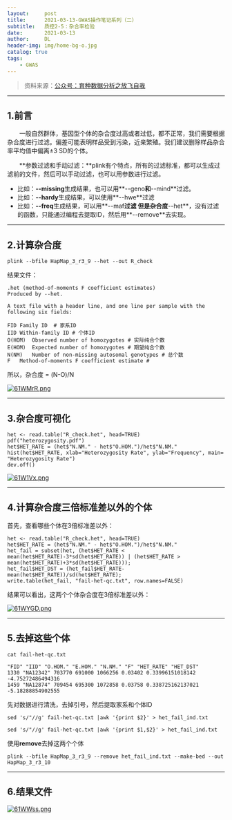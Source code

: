 ```yaml
---
layout:     post
title:      2021-03-13-GWAS操作笔记系列（二）
subtitle:   质控2-5：杂合率检验
date:       2021-03-13
author:     DL
header-img: img/home-bg-o.jpg
catalog: true
tags:
    - GWAS
---
```


> 资料来源：[公众号：育种数据分析之放飞自我](https://mp.weixin.qq.com/mp/appmsgalbum?action=getalbum&__biz=MzI0MTIzNjYwNQ==&scene=1&album_id=1336983097581207553&count=3&uin=&key=&devicetype=Windows+10+x64&version=6302012c&lang=zh_CN&ascene=1&fontgear=2)

---

## 1.前言

&emsp;&emsp;一般自然群体，基因型个体的杂合度过高或者过低，都不正常，我们需要根据杂合度进行过滤。偏差可能表明样品受到污染，近亲繁殖。我们建议删除样品杂合率平均值中偏离±3 SD的个体。

&emsp;&emsp;**参数过滤和手动过滤：**plink有个特点，所有的过滤标准，都可以生成过滤前的文件，然后可以手动过滤，也可以用参数进行过滤。

- 比如：**--missing**生成结果，也可以用**--geno**和**--mind**过滤。
- 比如：**--hardy**生成结果，可以使用**--hwe**过滤
- 比如：**--freq**生成结果，可以用**--maf**过滤 但是杂合度**--het**，没有过滤的函数，只能通过编程去提取ID，然后用**--remove**去实现。

---

## 2.计算杂合度

```
plink --bfile HapMap_3_r3_9 --het --out R_check
```

结果文件：

```
.het (method-of-moments F coefficient estimates)
Produced by --het.

A text file with a header line, and one line per sample with the following six fields:

FID	Family ID  # 家系ID
IID	Within-family ID # 个体ID
O(HOM)	Observed number of homozygotes # 实际纯合个数
E(HOM)	Expected number of homozygotes # 期望纯合个数
N(NM)	Number of non-missing autosomal genotypes # 总个数
F	Method-of-moments F coefficient estimate #
```

所以，杂合度 = (N-O)/N

[![61WMrR.png](https://s3.ax1x.com/2021/03/09/61WMrR.png)](https://imgtu.com/i/61WMrR)

---

## 3.杂合度可视化

```
het <- read.table("R_check.het", head=TRUE)
pdf("heterozygosity.pdf")
het$HET_RATE = (het$"N.NM." - het$"O.HOM.")/het$"N.NM."
hist(het$HET_RATE, xlab="Heterozygosity Rate", ylab="Frequency", main= "Heterozygosity Rate")
dev.off()
```

[![61W1Vx.png](https://s3.ax1x.com/2021/03/09/61W1Vx.png)](https://imgtu.com/i/61W1Vx)

---

## 4.计算杂合度三倍标准差以外的个体

首先，查看哪些个体在3倍标准差以外：

```
het <- read.table("R_check.het", head=TRUE)
het$HET_RATE = (het$"N.NM." - het$"O.HOM.")/het$"N.NM."
het_fail = subset(het, (het$HET_RATE < mean(het$HET_RATE)-3*sd(het$HET_RATE)) | (het$HET_RATE > mean(het$HET_RATE)+3*sd(het$HET_RATE)));
het_fail$HET_DST = (het_fail$HET_RATE-mean(het$HET_RATE))/sd(het$HET_RATE);
write.table(het_fail, "fail-het-qc.txt", row.names=FALSE)
```

结果可以看出，这两个个体杂合度在3倍标准差以外：

[![61WYGD.png](https://s3.ax1x.com/2021/03/09/61WYGD.png)](https://imgtu.com/i/61WYGD)

---

## 5.去掉这些个体

```
cat fail-het-qc.txt

"FID" "IID" "O.HOM." "E.HOM." "N.NM." "F" "HET_RATE" "HET_DST"
1330 "NA12342" 703770 691000 1066256 0.03402 0.33996151018142 -4.75272486494316
1459 "NA12874" 709454 695300 1072858 0.03758 0.338725162137021 -5.18288854902555
```

先对数据进行清洗，去掉引号，然后提取家系和个体ID

```
sed 's/"//g' fail-het-qc.txt |awk '{print $2}' > het_fail_ind.txt

sed 's/"//g' fail-het-qc.txt |awk '{print $1,$2}' > het_fail_ind.txt
```

使用**remove**去掉这两个个体

```
plink --bfile HapMap_3_r3_9 --remove het_fail_ind.txt --make-bed --out HapMap_3_r3_10
```

---

## 6.结果文件

[![61WWss.png](https://s3.ax1x.com/2021/03/09/61WWss.png)](https://imgtu.com/i/61WWss)


